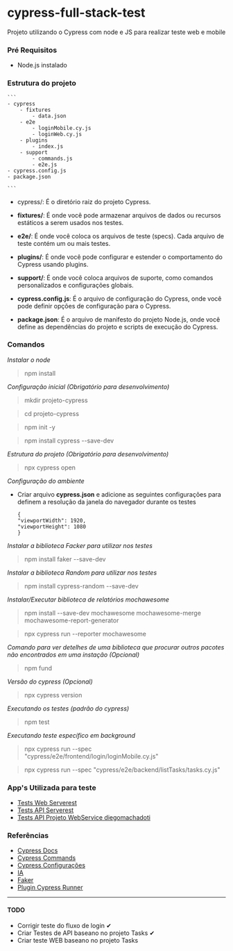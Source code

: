 # cypress-full-stack-test
Projeto utilizando o Cypress com node e JS para realizar teste web e mobile


### Pré Requisitos
- Node.js instalado

### Estrutura do projeto
    ```
    - cypress
        - fixtures
            - data.json
        - e2e
            - loginMobile.cy.js
            - loginWeb.cy.js
        - plugins
            - index.js
        - support
            - commands.js
            - e2e.js
    - cypress.config.js
    - package.json
    
    ```
- cypress/: É o diretório raiz do projeto Cypress.

- **fixtures/**: É onde você pode armazenar arquivos de dados ou recursos estáticos a serem usados nos testes.

- **e2e/**: É onde você coloca os arquivos de teste (specs). Cada arquivo de teste contém um ou mais testes.

- **plugins/**: É onde você pode configurar e estender o comportamento do Cypress usando plugins.

- **support/**: É onde você coloca arquivos de suporte, como comandos personalizados e configurações globais.

- **cypress.config.js**: É o arquivo de configuração do Cypress, onde você pode definir opções de configuração para o Cypress.

- **package.json**: É o arquivo de manifesto do projeto Node.js, onde você define as dependências do projeto e scripts de execução do Cypress.

### Comandos

*Instalar o node*
> npm install

*Configuração inicial (Obrigatório para desenvolvimento)*
> mkdir projeto-cypress

> cd projeto-cypress

> npm init -y

> npm install cypress --save-dev

*Estrutura do projeto (Obrigatório para desenvolvimento)*
> npx cypress open

*Configuração do ambiente*
- Criar arquivo **cypress.json** e adicione as seguintes configurações para definem a resolução da janela do navegador durante os testes
    ```
    {
    "viewportWidth": 1920,
    "viewportHeight": 1080
    }
    ```

*Instalar a biblioteca Facker para utilizar nos testes*
> npm install faker --save-dev

*Instalar a biblioteca Random para utilizar nos testes*
> npm install cypress-random --save-dev

*Instalar/Executar biblioteca de relatórios mochawesome*
> npm install --save-dev mochawesome mochawesome-merge mochawesome-report-generator

> npx cypress run --reporter mochawesome

*Comando para ver detelhes de uma biblioteca que procurar outros pacotes não encontrados em uma instação (Opcional)*
> npm fund

*Versão do cypress (Opcional)*
> npx cypress version

*Executando os testes (padrão do cypress)*
> npm test

*Executando teste específico em background*
> npx cypress run --spec "cypress/e2e/frontend/login/loginMobile.cy.js"

> npx cypress run --spec "cypress/e2e/backend/listTasks/tasks.cy.js"


### App's Utilizada para teste
* [Tests Web Serverest](https://front.serverest.dev)
* [Tests API Serverest](https://serverest.dev/)
* [Tests API Projeto WebService diegomachadoti](https://github.com/diegomachadoti/api-full-stack-be-fe)

### Referências
* [Cypress Docs](https://docs.cypress.io/)
* [Cypress Commands](https://docs.cypress.io/api/commands)
* [Cypress Configurações](https://on.cypress.io/configuration)
* [IA](https://chat.openai.com/)
* [Faker](https://github.com/Marak/Faker.js)
* [Plugin Cypress Runner](https://marketplace.visualstudio.com/items?itemName=G-Fidalgo.cypress-runner)

---
#### TODO
- Corrigir teste do fluxo de login ✔
- Criar Testes de API baseano no projeto Tasks ✔
- Criar teste WEB baseano no projeto Tasks